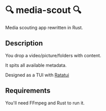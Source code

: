 # 🔍 media-scout 🔍
Media scouting app rewritten in Rust. 

## Description
You drop a video/picture/folders with content. 

It spits all available metadata.

Designed as a TUI with [Ratatui](https://ratatui.rs/)

## Requirements
You'll need FFmpeg and Rust to run it.
